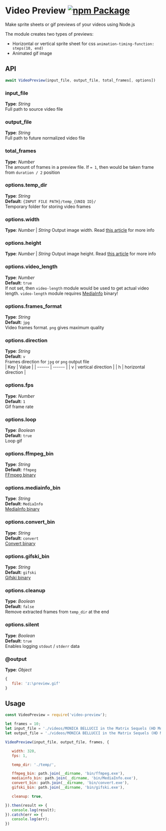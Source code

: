 # Video Preview [![npm Package](https://img.shields.io/npm/v/video-preview.svg)](https://www.npmjs.org/package/video-preview)
Make sprite sheets or gif previews of your videos using Node.js

The module creates two types of previews:
 - Horizontal or vertical sprite sheet for css `animation-timing-function: steps(10, end)`
 - Animated gif image



## API

```javascript
await VideoPreview(input_file, output_file, total_frames[, options])
```

### input_file
**Type**: _String_  
Full path to source video file


### output_file
**Type**: _String_  
Full path to future normalized video file


### total_frames
**Type**: _Number_  
The amount of frames in a preview file. If `= 1`, then would be taken frame from `duration / 2` position


### options.temp_dir
**Type**: _String_  
**Default**: `{INPUT FILE PATH}/temp_{UNIQ ID}/`  
Temporary folder for storing video frames



### options.width   
**Type**: _Number_ | _String_
Output image width. Read [this article](https://trac.ffmpeg.org/wiki/Scaling) for more info



### options.height   
**Type**: _Number_ | _String_
Output image height. Read [this article](https://trac.ffmpeg.org/wiki/Scaling) for more info



### options.video_length   
**Type**: _Number_  
**Default**: `true`  
If not set, then `video-length` module would be used to get actual video length. `video-length` module requires [MediaInfo](https://mediaarea.net/en/MediaInfo) binary!



### options.frames_format   
**Type**: _String_  
**Default**: `jpg`  
Video frames format. `png` gives maximum quality



### options.direction   
**Type**: _String_  
**Default**: `v`  
Frames direction for `jpg` or `png` output file   
| Key | Value |
| ------ | ------ |
| v | vertical direction |
| h | horizontal direction |



### options.fps   
**Type**: _Number_  
**Default**: `1`  
Gif frame rate


### options.loop   
**Type**: _Boolean_  
**Default**: `true`  
Loop gif




### options.ffmpeg_bin   
**Type**: _String_  
**Default**: `ffmpeg`  
[FFmpeg binary](https://ffmpeg.org/download.html)



### options.mediainfo_bin   
**Type**: _String_  
**Default**: `MediaInfo`  
[MediaInfo binary](https://mediaarea.net/en/MediaInfo)



### options.convert_bin   
**Type**: _String_  
**Default**: `convert`  
[Convert binary](https://ffmpeg.org/download.html)



### options.gifski_bin   
**Type**: _String_  
**Default**: `gifski`  
[Gifski binary](https://gif.ski/)




### options.cleanup   
**Type**: _Boolean_  
**Default**: `false`  
Remove extracted frames from `temp_dir` at the end


### options.silent   
**Type**: _Boolean_  
**Default**: `true`  
Enables logging `stdout` / `stderr` data  




### @output
**Type**: _Object_  
```javascript
{
   file: 'z:\preview.gif'
}
```


## Usage   
```javascript
const VideoPreview = require('video-preview');

let frames = 10;
let input_file = './videos/MONICA BELLUCCI in the Matrix Sequels (HD Movie Scenes).mp4';
let output_file = './videos/MONICA BELLUCCI in the Matrix Sequels (HD Movie Scenes)_preview.gif';

VideoPreview(input_file, output_file, frames, { 

   width: 320,
   fps: 1,

   temp_dir: './temp/',

   ffmpeg_bin: path.join(__dirname, 'bin/ffmpeg.exe'), 
   mediainfo_bin: path.join(__dirname, 'bin/MediaInfo.exe'), 
   convert_bin: path.join(__dirname, 'bin/convert.exe'), 
   gifski_bin: path.join(__dirname, 'bin/gifski.exe'), 

   cleanup: true,

}).then(result => {
   console.log(result);
}).catch(err => {
   console.log(err);
})
```
